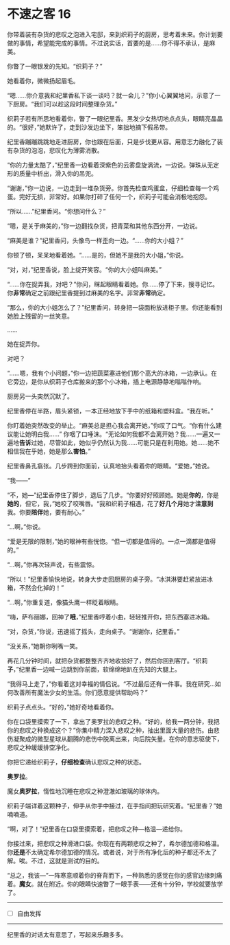 # 不速之客 16

你带着装有杂货的悲叹之泡进入宅邸，来到织莉子的厨房，思考着未来。你计划要做的事情，希望能完成的事情。不过说实话，首要的是……你不得不承认，是麻美。

你瞥了一眼银发的先知。“织莉子？”

她看着你，微微扬起眉毛。

“嗯……你介意我和纪里香私下谈一谈吗？就一会儿？”你小心翼翼地问，示意了一下厨房。“我们可以趁这段时间整理杂货。”

织莉子若有所思地看着你，瞥了一眼纪里香。黑发少女热切地点点头，眼睛亮晶晶的。“很好，”她默许了，走到沙发边坐下，笨拙地摘下假吊带。

纪里香蹦蹦跳跳地走进厨房，你也跟在后面，只是步伐更从容。用意志力融化了装有杂货的泡泡，悲叹化为薄雾消散。

“你的力量太酷了，”纪里香一边看着深紫色的云雾盘旋涡流，一边说。弹珠从无定形的质量中析出，滑入你的吊兜。

“谢谢，”你一边说，一边走到一堆杂货旁。你首先检查鸡蛋盒，仔细检查每一个鸡蛋。完好无损，非常好。如果你打碎了任何一个，织莉子可能会消极地抱怨。

“所以……”纪里香问。“你想问什么？”

“嗯，是关于麻美的，”你一边翻找杂货，把青菜和其他东西分开，一边说。

“麻美是谁？”纪里香问，头像鸟一样歪向一边。“……你的大小姐？”

你顿了顿，呆呆地看着她。“……是的，但她不是我的大小姐，”你说。

“对，对，”纪里香说，脸上绽开笑容。“你的大小姐叫麻美。”

“……你在捉弄我，对吧？”你问，眯起眼睛看着她。你……停了下来，搜寻记忆。你**非常**确定之前跟纪里香提到过麻美的名字。非常**非常**确定。

“那么，你的大小姐怎么了？”纪里香问，转身把一袋面粉放进柜子里。你还能看到她脸上残留的一丝笑意。

……

她在捉弄你。

对吧？

“……嗯，我有个小问题，”你一边把蔬菜塞进他们那个高大的冰箱，一边承认。在它旁边，是你从织莉子仓库搬来的那个小冰箱，插上电源静静地嗡嗡作响。

厨房另一头突然沉默了。

纪里香停在半路，眉头紧锁，一本正经地放下手中的纸箱和塑料盒。“我在听。”

你盯着她突然改变的举止。“麻美总是担心我会离开她，”你叹了口气。“你有什么建议能让她明白我……” 你咽了口唾沫。“无论如何我都不会离开她？我……一遍又一遍地**告诉**过她，尽管如此，她似乎仍然认为我……可能只是在利用她。她……她不相信我在乎她，她是那么**害怕**。”

纪里香鼻孔翕张。几步跨到你面前，认真地抬头看着你的眼睛。“爱她，”她说。

“我——”

“不，她—”纪里香停住了脚步，退后了几步。“你要好好照顾她。她是**你的**，你是**她的**，但它，我，”她咬了咬嘴唇。“我和织莉子相遇，花了**好几个月**她才**注意到**我。你要**陪伴**她，要有耐心。”

“...啊，”你说。

“爱是无限的限制，”她的眼神有些恍惚。“但一切都是值得的。一点一滴都是值得的。”

“...啊，”你再次轻声说，有些震惊。

“所以！”纪里香愉快地说，转身大步走回厨房的桌子旁。“冰淇淋要赶紧放进冰箱，不然会化掉的！”

“...啊，”你重复道，像猫头鹰一样眨着眼睛。

“嗨，萨布丽娜，回神了**哦**，”纪里香哼着小曲，轻轻推开你，把东西塞进冰箱。

“对，杂货，”你说，迅速摇了摇头，走向桌子。“谢谢你，纪里香。”

“没关系，”她朝你咧嘴一笑。

再花几分钟时间，就把杂货都整整齐齐地收拾好了，然后你回到客厅。“织莉**子**，”纪里香一边喊一边跳到你前面，软绵绵地趴在先知的大腿上。

“我得马上走了，”你看着这对幸福的情侣说。“不过最后还有一件事。我在研究...如何改善所有魔法少女的生活。你们愿意提供帮助吗？”

织莉子点点头。“好的，”她好奇地看着你。

你在口袋里摸索了一下，拿出了奥罗拉的悲叹之种。“好的，给我一两分钟，我把你的悲叹之种换成这个？”你集中精力深入悲叹之种，抽出里面大量的悲伤。由悲伤凝聚成的微型星球从翻腾的悲伤中脱离出来，向后院矢量。在你的意志驱使下，悲叹之种缓缓排空净化。

你把它递给织莉子，**仔细检查**确认悲叹之种的状态。

**奥罗拉**。

魔女**奥罗拉**，惰性地沉睡在悲叹之种澄澈如玻璃的球体内。

织莉子端详着这颗种子，伸手从你手中接过，在手指间把玩研究着。“纪里香？”她喃喃道。 

“啊，对了！”纪里香在口袋里摸索着，把悲叹之种—格温—递给你。

你接过来，把悲叹之种滑进口袋。你现在有两颗悲叹之种了，希尔德加德和格温。你**还是**不太确定希尔德加德的情况。或者说，对于所有净化后的种子都还不太了解。唉。不过，这就是测试的目的。 

“总之，我该—”一阵寒意顺着你的脊背而下，一种熟悉的感觉在你的感官边缘刺痛着。**魔女**。就在附近。你的眼睛快速瞥了一眼手表——还有十分钟，学校就要放学了。

---

- [ ] 自由发挥

---

纪里香的对话太有意思了，写起来乐趣多多。
